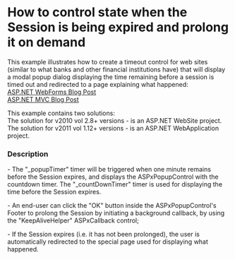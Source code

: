 # How to control state when the Session is being expired and prolong it on demand


<p>This example illustrates how to create a timeout control for web sites (similar to what banks and other financial institutions have) that will display a modal popup dialog displaying the time remaining before a session is timed out and redirected to a page explaining what happened:<br />
<a href="http://community.devexpress.com/blogs/aspnet/archive/2011/06/15/asp-net-how-to-show-a-popup-warning-before-session-timeout.aspx"><u>ASP.NET WebForms Blog Post</u></a><br />
<a href="http://community.devexpress.com/blogs/aspnet/archive/2011/07/11/asp-net-mvc-how-to-show-a-popup-warning-before-session-timeout-aspnetmvc.aspx"><u>ASP.NET MVC Blog Post</u></a></p><p>This example contains two solutions:<br />
The solution for v2010 vol 2.8+ versions - is an ASP.NET WebSite project.<br />
The solution for v2011 vol 1.12+ versions - is an ASP.NET WebApplication project.</p>


<h3>Description</h3>

<p>- The &quot;_popupTimer&quot; timer will be triggered when one minute remains before the Session expires, and displays the ASPxPopupControl with the countdown timer. The &quot;_countDownTimer&quot; timer is used for displaying the time before the Session expires.</p><p>- An end-user can click the &quot;OK&quot; button inside the ASPxPopupControl&#39;s Footer to prolong the Session by initiating a background callback, by using the &quot;KeepAliveHelper&quot; ASPxCallback control;</p><p>- If the Session expires (i.e. it has not been prolonged), the user is automatically redirected to the special page used for displaying what happened.</p>

<br/>


